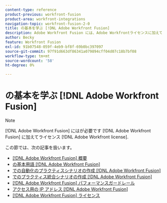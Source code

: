 ```yaml
---
content-type: reference
product-previous: workfront-fusion
product-area: workfront-integrations
navigation-topic: workfront-fusion-2-0
title: の基本を学ぶ [!DNL Adobe Workfront Fusion]
description: Adobe Workfront Fusion には、Adobe Workfrontライセンスに加えて、Adobe Workfront Fusion ライセンスが必要です。
author: Becky
feature: Workfront Fusion
exl-id: 91b07548-059f-4eb9-bf8f-69b0bc397097
source-git-commit: 97f91d663df86341a079894cff04d07c18b7bf08
workflow-type: tm+mt
source-wordcount: '58'
ht-degree: 0%

---
```


# の基本を学ぶ [!DNL Adobe Workfront Fusion]

>[!NOTE]
>
>[!DNL Adobe Workfront Fusion] にはが必要です [!DNL Adobe Workfront Fusion] に加えてライセンス [!DNL Adobe Workfront license].

この節では、次の記事を扱います。

* [[!DNL Adobe Workfront Fusion] 概要](../../workfront-fusion/get-started/workfront-fusion-overview.md)
* [の基本用語 [!DNL Adobe Workfront Fusion]](../../workfront-fusion/get-started/basic-terms.md)
* [での自動化のプラクティスシナリオの作成 [!DNL Adobe Workfront Fusion]](../../workfront-fusion/get-started/create-a-practice-automation-scenario.md)
* [でのプラクティス統合シナリオの作成 [!DNL Adobe Workfront Fusion]](../../workfront-fusion/get-started/create-a-practice-scenario.md)
* [[!DNL Adobe Workfront Fusion] パフォーマンスガードレール](../../workfront-fusion/get-started/fusion-performance-guardrails.md)
* [アクセス用の IP アドレス [!DNL Adobe Workfront Fusion]](../../workfront-fusion/get-started/ip-addresses-for-fusion.md)
* [[!DNL Adobe Workfront Fusion] ライセンス](../../workfront-fusion/get-started/license-automation-vs-integration.md)
